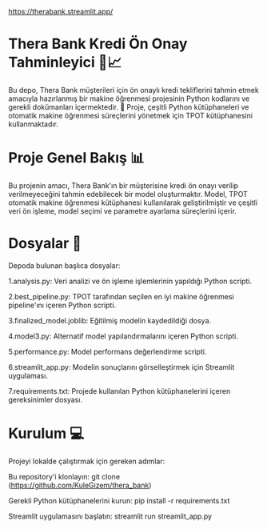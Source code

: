 https://therabank.streamlit.app/

# Thera Bank Kredi Ön Onay Tahminleyici 🏦📈

Bu depo, Thera Bank müşterileri için ön onaylı kredi tekliflerini tahmin etmek amacıyla hazırlanmış bir makine öğrenmesi projesinin Python kodlarını ve gerekli dokümanları içermektedir. 🚀 Proje, çeşitli Python kütüphaneleri ve otomatik makine öğrenmesi süreçlerini yönetmek için TPOT kütüphanesini kullanmaktadır.

# Proje Genel Bakış 📊
Bu projenin amacı, Thera Bank'ın bir müşterisine kredi ön onayı verilip verilmeyeceğini tahmin edebilecek bir model oluşturmaktır. Model, TPOT otomatik makine öğrenmesi kütüphanesi kullanılarak geliştirilmiştir ve çeşitli veri ön işleme, model seçimi ve parametre ayarlama süreçlerini içerir.

# Dosyalar 📁
Depoda bulunan başlıca dosyalar:

1.analysis.py: Veri analizi ve ön işleme işlemlerinin yapıldığı Python scripti.

2.best_pipeline.py: TPOT tarafından seçilen en iyi makine öğrenmesi pipeline'ını içeren Python scripti.

3.finalized_model.joblib: Eğitilmiş modelin kaydedildiği dosya.

4.model3.py: Alternatif model yapılandırmalarını içeren Python scripti.

5.performance.py: Model performans değerlendirme scripti.

6.streamlit_app.py: Modelin sonuçlarını görselleştirmek için Streamlit uygulaması.

7.requirements.txt: Projede kullanılan Python kütüphanelerini içeren gereksinimler dosyası.

# Kurulum 💻
Projeyi lokalde çalıştırmak için gereken adımlar:

Bu repository'i klonlayın:
git clone (https://github.com/KuleGizem/thera_bank)

Gerekli Python kütüphanelerini kurun:
pip install -r requirements.txt

Streamlit uygulamasını başlatın:
streamlit run streamlit_app.py
